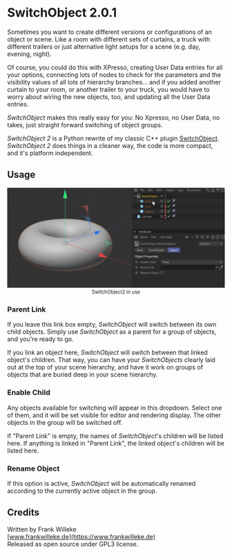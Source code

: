# SwitchObject 2.0.1
Sometimes you want to create different versions or configurations of an object or scene. Like a room with different sets of curtains, a truck with different trailers or just alternative light setups for a scene (e.g. day, evening, night).

Of course, you could do this with XPresso, creating User Data entries for all your options, connecting lots of nodes to check for the parameters and the visibility values of all lots of hierarchy branches... and if you added another curtain to your room, or another trailer to your truck, you would have to worry about wiring the new objects, too, and updating all the User Data entries.

_SwitchObject_ makes this really easy for you: No Xpresso, no User Data, no takes, just straight forward switching of object groups.

_SwitchObject 2_ is a Python rewrite of my classic C++ plugin [SwitchObject](https://github.com/fwilleke80/SwitchObject). _SwitchObject 2_ does things in a cleaner way, the code is more compact, and it's platform independent.


## Usage
<figure style="align: left; margin: 0 0 0 0; display: inline-block;" >
    <img src="./switchobject2_demo.gif" style="max-height: 400px; width: auto;" />
    <figcaption style="text-align: center; font-size: 0.8em;">SwitchObject2 in use</figcaption>
</figure>

### Parent Link
If you leave this link box empty, _SwitchObject_ will switch between its own child objects. Simply use _SwitchObject_ as a parent for a group of objects, and you're ready to go.

If you link an object here, _SwitchObject_ will switch between that linked object's children. That way, you can have your _SwitchObjects_ clearly laid out at the top of your scene hierarchy, and have it work on groups of objects that are buried deep in your scene hierarchy.

### Enable Child
Any objects available for switching will appear in this dropdown. Select one of them, and it will be set visible for editor and rendering display. The other objects in the group will be switched off.

If "Parent Link" is empty, the names of _SwitchObject_'s children will be listed here. If anything is linked in "Parent Link", the linked object's children will be listed here.

### Rename Object
If this option is active, _SwitchObject_ will be automatically renamed according to the currently active object in the group.


## Credits
Written by Frank Willeke  
[www.frankwilleke.de](https://www.frankwilleke.de)  
Released as open source under GPL3 license.